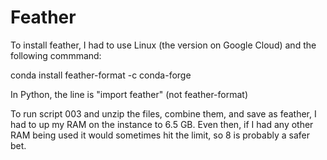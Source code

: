 # Feather
To install feather, I had to use Linux (the version on Google Cloud) and the following commmand:

  conda install feather-format -c conda-forge

In Python, the line is "import feather" (not feather-format)

To run script 003 and unzip the files, combine them, and save as feather, I had to up my RAM on the instance to 6.5 GB. Even then, if I had any other RAM being used it would sometimes hit the limit, so 8 is probably a safer bet. 
